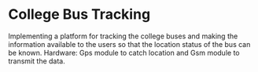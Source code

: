 # College Bus Tracking
Implementing a platform for tracking the college buses and making the information available to the users so that the location status of the bus can be known. 
Hardware:
Gps module to catch location and Gsm module to transmit the data.
